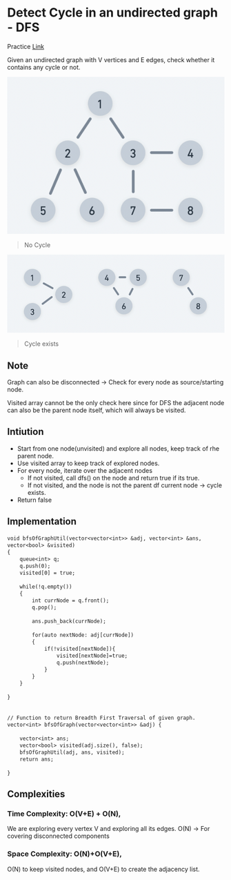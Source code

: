 # Detect Cycle in an undirected graph - DFS

Practice [Link](https://www.geeksforgeeks.org/problems/detect-cycle-in-an-undirected-graph/1?itm_source=geeksforgeeks&itm_medium=article&itm_campaign=practice_card)

Given an undirected graph with V vertices and E edges, check whether it contains any cycle or not. 

![Graph with no cycle](/images/graph-b.png)
> No Cycle


![graph with cycle](/images/graph-a.png)
> Cycle exists

## Note
Graph can also be disconnected -> Check for every node as source/starting node.

Visited array cannot be the only check here since for DFS the adjacent node can also be the parent node itself, which will always be visited.

## Intiution
- Start from one node(unvisited) and explore all nodes, keep track of rhe parent node.
- Use visited array to keep track of explored nodes.
- For every node, iterate over the adjacent nodes
  - If not visited, call dfs() on the node and return true if its true.
  - If not visited, and the node is not the parent df current node -> cycle exists.
- Return false


## Implementation

```
void bfsOfGraphUtil(vector<vector<int>> &adj, vector<int> &ans, vector<bool> &visited)
{
    queue<int> q;
    q.push(0);
    visited[0] = true;

    while(!q.empty())
    {
        int currNode = q.front();
        q.pop();
        
        ans.push_back(currNode);
        
        for(auto nextNode: adj[currNode])
        {
            if(!visited[nextNode]){
                visited[nextNode]=true;
                q.push(nextNode);
            }
        }
    }

}


// Function to return Breadth First Traversal of given graph.
vector<int> bfsOfGraph(vector<vector<int>> &adj) {
    
    vector<int> ans;
    vector<bool> visited(adj.size(), false);
    bfsOfGraphUtil(adj, ans, visited);
    return ans;
    
}
```


## Complexities

### Time Complexity: O(V+E) + O(N), 
We are exploring every vertex V and exploring all its edges. 
O(N) -> For covering disconnected components



### Space Complexity: O(N)+O(V+E), 
O(N) to keep visited nodes, and O(V+E) to create the adjacency list.